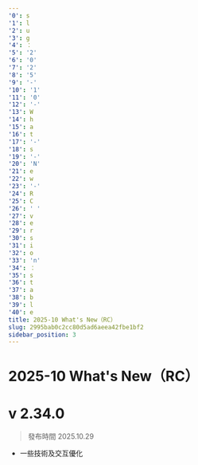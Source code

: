 ```yaml
---
'0': s
'1': l
'2': u
'3': g
'4': ：
'5': '2'
'6': '0'
'7': '2'
'8': '5'
'9': '-'
'10': '1'
'11': '0'
'12': '-'
'13': W
'14': h
'15': a
'16': t
'17': '-'
'18': s
'19': '-'
'20': 'N'
'21': e
'22': w
'23': '-'
'24': R
'25': C
'26': ' '
'27': v
'28': e
'29': r
'30': s
'31': i
'32': o
'33': 'n'
'34': ：
'35': s
'36': t
'37': a
'38': b
'39': l
'40': e
title: 2025-10 What's New（RC）
slug: 2995bab0c2cc80d5ad6aeea42fbe1bf2
sidebar_position: 3
---
```



# 2025-10 What's New（RC）


# v 2.34.0

> 發布時間   2025.10.29
- 一些技術及交互優化
